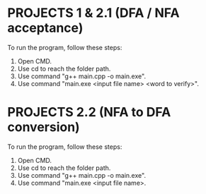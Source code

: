 # PROJECTS 1 & 2.1 (DFA / NFA acceptance)

To run the program, follow these steps:

1. Open CMD.
2. Use cd to reach the folder path.
3. Use command "g++ main.cpp -o main.exe".
4. Use command "main.exe \<input file name\> \<word to verify\>".

# PROJECTS 2.2 (NFA to DFA conversion)

To run the program, follow these steps:

1. Open CMD.
2. Use cd to reach the folder path.
3. Use command "g++ main.cpp -o main.exe".
4. Use command "main.exe \<input file name\>.

